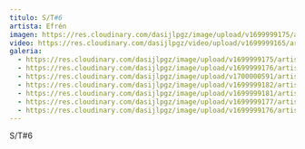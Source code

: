 ```yaml
---
titulo: S/T#6
artista: Efrén
imagen: https://res.cloudinary.com/dasijlpgz/image/upload/v1699999175/artistas/Efr%C3%A9n/Obra1-Efr%C3%A9n/P1070835.jpg
video: https://res.cloudinary.com/dasijlpgz/video/upload/v1699999165/artistas/Efr%C3%A9n/Obra1-Efr%C3%A9n/Sin_t%C3%ADtulo-1.mp4
galeria:
  - https://res.cloudinary.com/dasijlpgz/image/upload/v1699999175/artistas/Efr%C3%A9n/Obra1-Efr%C3%A9n/P1070835.jpg
  - https://res.cloudinary.com/dasijlpgz/image/upload/v1699999176/artistas/Efr%C3%A9n/Obra1-Efr%C3%A9n/P1070837.jpg
  - https://res.cloudinary.com/dasijlpgz/image/upload/v1700000591/artistas/Efr%C3%A9n/Obra1-Efr%C3%A9n/P1070849.jpg
  - https://res.cloudinary.com/dasijlpgz/image/upload/v1699999182/artistas/Efr%C3%A9n/Obra1-Efr%C3%A9n/P1070848.jpg
  - https://res.cloudinary.com/dasijlpgz/image/upload/v1699999181/artistas/Efr%C3%A9n/Obra1-Efr%C3%A9n/P1070846.jpg
  - https://res.cloudinary.com/dasijlpgz/image/upload/v1699999177/artistas/Efr%C3%A9n/Obra1-Efr%C3%A9n/P1070840.jpg
  - https://res.cloudinary.com/dasijlpgz/image/upload/v1699999176/artistas/Efr%C3%A9n/Obra1-Efr%C3%A9n/P1070838.jpg
---
```

S/T#6